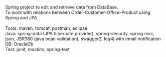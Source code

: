 Spring project to edit and retrieve data from DataBase.<br>To work with relations between Order-Customer-Office-Product using Spring and JPA. <br><br>
Tools: maven, tomcat, postman, eclipse <br>
Java: spring-data (JPA hibernate provider), spring-security, spring mvc, json, JSR380 (java bean validation), swagger2, log4j with email notification <br>
DB: OracleDb <br>
Test: junit, mockito, spring-test
